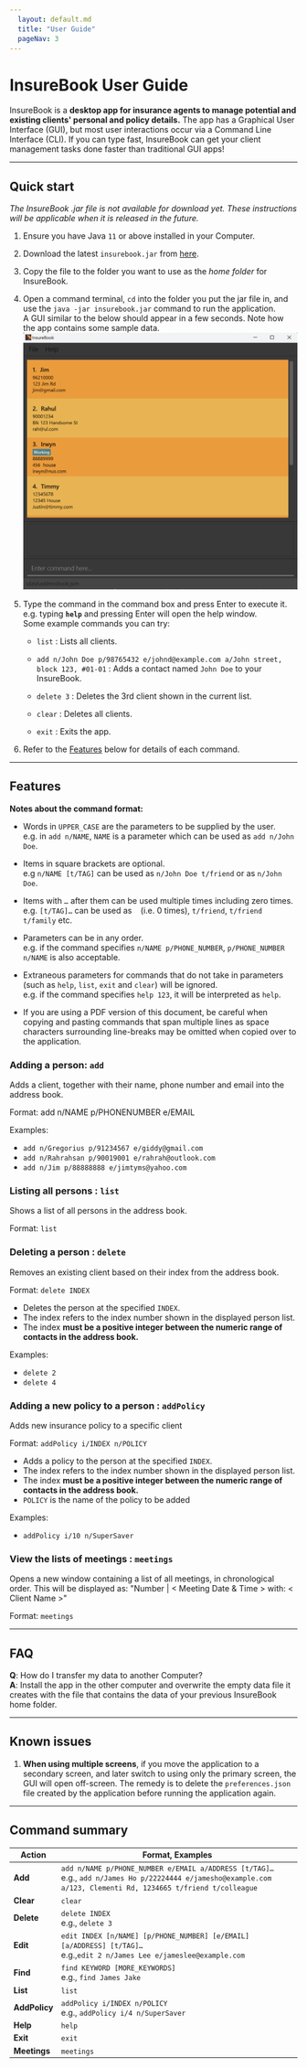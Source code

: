 ```yaml
---
  layout: default.md
  title: "User Guide"
  pageNav: 3
---
```


# InsureBook User Guide

InsureBook is a **desktop app for insurance agents to manage potential and existing clients' personal and policy details.** The app has a Graphical User Interface (GUI), but most user interactions occur via a Command Line Interface (CLI). If you can type fast, InsureBook can get your client management tasks done faster than traditional GUI apps!

<!-- * Table of Contents -->
<page-nav-print />

--------------------------------------------------------------------------------------------------------------------

## Quick start

*The InsureBook .jar file is not available for download yet. These instructions will be applicable when it is released in the future.*

1. Ensure you have Java `11` or above installed in your Computer.

1. Download the latest `insurebook.jar` from [here](https://github.com/se-edu/addressbook-level3/releases).

1. Copy the file to the folder you want to use as the _home folder_ for InsureBook.

1. Open a command terminal, `cd` into the folder you put the jar file in, and use the `java -jar insurebook.jar` command to run the application.<br>
   A GUI similar to the below should appear in a few seconds. Note how the app contains some sample data.<br>
   ![Ui](images/Ui.png)

1. Type the command in the command box and press Enter to execute it. e.g. typing **`help`** and pressing Enter will open the help window.<br>
   Some example commands you can try:

   * `list` : Lists all clients.

   * `add n/John Doe p/98765432 e/johnd@example.com a/John street, block 123, #01-01` : Adds a contact named `John Doe` to your InsureBook.

   * `delete 3` : Deletes the 3rd client shown in the current list.

   * `clear` : Deletes all clients.

   * `exit` : Exits the app.

1. Refer to the [Features](#features) below for details of each command.

--------------------------------------------------------------------------------------------------------------------

## Features

<box type="info" seamless>

**Notes about the command format:**<br>

* Words in `UPPER_CASE` are the parameters to be supplied by the user.<br>
  e.g. in `add n/NAME`, `NAME` is a parameter which can be used as `add n/John Doe`.

* Items in square brackets are optional.<br>
  e.g `n/NAME [t/TAG]` can be used as `n/John Doe t/friend` or as `n/John Doe`.

* Items with `…`​ after them can be used multiple times including zero times.<br>
  e.g. `[t/TAG]…​` can be used as ` ` (i.e. 0 times), `t/friend`, `t/friend t/family` etc.

* Parameters can be in any order.<br>
  e.g. if the command specifies `n/NAME p/PHONE_NUMBER`, `p/PHONE_NUMBER n/NAME` is also acceptable.

* Extraneous parameters for commands that do not take in parameters (such as `help`, `list`, `exit` and `clear`) will be ignored.<br>
  e.g. if the command specifies `help 123`, it will be interpreted as `help`.

* If you are using a PDF version of this document, be careful when copying and pasting commands that span multiple lines as space characters surrounding line-breaks may be omitted when copied over to the application.
</box>

### Adding a person: `add`

Adds a client, together with their name, phone number and email into the address book.

Format: add n/NAME p/PHONENUMBER e/EMAIL

Examples:
* `add n/Gregorius p/91234567 e/giddy@gmail.com`
* `add n/Rahrahsan p/90019001 e/rahrah@outlook.com`
* `add n/Jim p/88888888 e/jimtyms@yahoo.com`

### Listing all persons : `list`

Shows a list of all persons in the address book.

Format: `list`

### Deleting a person : `delete`

Removes an existing client based on their index from the address book.

Format: `delete INDEX`

* Deletes the person at the specified `INDEX`.
* The index refers to the index number shown in the displayed person list.
* The index **must be a positive integer between the numeric range of contacts in the address book.**

Examples:
* `delete 2`
* `delete 4`

### Adding a new policy to a person : `addPolicy`

Adds new insurance policy to a specific client

Format: `addPolicy i/INDEX n/POLICY`

* Adds a policy to the person at the specified `INDEX`.
* The index refers to the index number shown in the displayed person list.
* The index **must be a positive integer between the numeric range of contacts in the address book.**
* `POLICY` is the name of the policy to be added

Examples:
* `addPolicy i/10 n/SuperSaver`

### View the lists of meetings : `meetings`

Opens a new window containing a list of all meetings, in chronological order.
This will be displayed as: "Number | < Meeting Date & Time > with: < Client Name >"

Format: `meetings`

--------------------------------------------------------------------------------------------------------------------

## FAQ

**Q**: How do I transfer my data to another Computer?<br>
**A**: Install the app in the other computer and overwrite the empty data file it creates with the file that contains the data of your previous InsureBook home folder.

--------------------------------------------------------------------------------------------------------------------

## Known issues

1. **When using multiple screens**, if you move the application to a secondary screen, and later switch to using only the primary screen, the GUI will open off-screen. The remedy is to delete the `preferences.json` file created by the application before running the application again.

--------------------------------------------------------------------------------------------------------------------

## Command summary

Action     | Format, Examples
-----------|----------------------------------------------------------------------------------------------------------------------------------------------------------------------
**Add**    | `add n/NAME p/PHONE_NUMBER e/EMAIL a/ADDRESS [t/TAG]…​` <br> e.g., `add n/James Ho p/22224444 e/jamesho@example.com a/123, Clementi Rd, 1234665 t/friend t/colleague`
**Clear**  | `clear`
**Delete** | `delete INDEX`<br> e.g., `delete 3`
**Edit**   | `edit INDEX [n/NAME] [p/PHONE_NUMBER] [e/EMAIL] [a/ADDRESS] [t/TAG]…​`<br> e.g.,`edit 2 n/James Lee e/jameslee@example.com`
**Find**   | `find KEYWORD [MORE_KEYWORDS]`<br> e.g., `find James Jake`
**List**   | `list`
**AddPolicy** | `addPolicy i/INDEX n/POLICY`<br> e.g., `addPolicy i/4 n/SuperSaver`
**Help**   | `help`
**Exit**   | `exit`
**Meetings** | `meetings`
